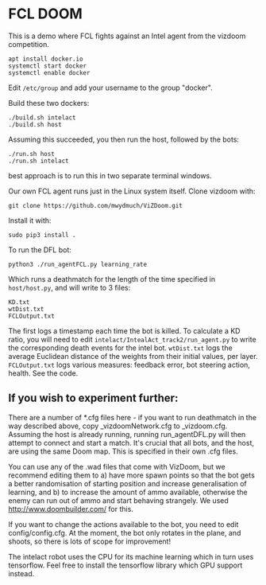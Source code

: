 # FCL DOOM

This is a demo where FCL fights against an Intel agent from the
vizdoom competition.

```
apt install docker.io
systemctl start docker
systemctl enable docker
```

Edit `/etc/group` and add your username to the group "docker".

Build these two dockers:
```
./build.sh intelact
./build.sh host
```

Assuming this succeeded, you then run the host, followed by the bots:
```
./run.sh host
./run.sh intelact
```
best approach is to run this in two separate terminal windows.

Our own FCL agent runs just in the Linux system itself.
Clone vizdoom with:
```
git clone https://github.com/mwydmuch/ViZDoom.git
```

Install it with:
```
sudo pip3 install .
```

To run the DFL bot:
```
python3 ./run_agentFCL.py learning_rate
```

Which runs a deathmatch for the length of the time specified 
in `host/host.py`, and will write to 3 files:
```
KD.txt
wtDist.txt
FCLOutput.txt
```

The first logs a timestamp each time the bot is killed.
To calculate a KD ratio, you will need to edit
`intelact/IntealAct_track2/run_agent.py` to write
the corresponding death events for the intel bot.
`wtDist.txt` logs the average Euclidean distance
of the weights from their initial values, per layer.
`FCLOutput.txt` logs various measures:
feedback error, bot steering action, health. See the code. 


If you wish to experiment further:
----------------------------------
There are a number of *.cfg files here - if you want to run deathmatch in the way described above, copy _vizdoomNetwork.cfg to _vizdoom.cfg. Assuming the host is already running, running run_agentDFL.py will then attempt to connect and start a match. It's crucial that all bots, and the host, are using the same Doom map. This is specified in their own .cfg files.  

You can use any of the .wad files that come with VizDoom, but we recommend editing them to a) have more spawn points so that the bot gets a better randomisation of starting position and increase generalisation of learning, and b) to increase the amount of ammo available, otherwise the enemy can run out of ammo and start behaving strangely. We used http://www.doombuilder.com/ for this. 

If you want to change the actions available to the bot, you need to edit config/config.cfg. At the moment, the bot only rotates in the plane, and shoots, so there is lots of scope for improvement!

The intelact robot uses the CPU for its machine learning which in turn uses tensorflow. Feel free to install the tensorflow library which GPU support instead.
